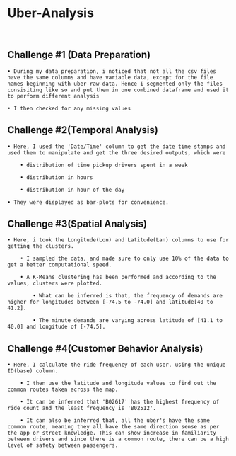 # Uber-Analysis
﻿
## Challenge #1 (Data Preparation)

    • During my data preparation, i noticed that not all the csv files have the same columns and have variable data, except for the file names beginning with uber-raw-data. Hence i segmented only the files consisiting like so and put them in one combined dataframe and used it to perform different analysis

    • I then checked for any missing values

## Challenge #2(Temporal Analysis)

    • Here, I used the 'Date/Time' column to get the date time stamps and used them to manipulate and get the three desired outputs, which were

        • distribution of time pickup drivers spent in a week

        • distribution in hours
    
        • distribution in hour of the day
    
    • They were displayed as bar-plots for convenience.

## Challenge #3(Spatial Analysis)

    • Here, i took the Longitude(Lon) and Latitude(Lan) columns to use for getting the clusters.

        • I sampled the data, and made sure to only use 10% of the data to get a better computational speed.
    
        • A K-Means clustering has been performed and according to the values, clusters were plotted.
    
            • What can be inferred is that, the frequency of demands are higher for longitudes between [-74.5 to -74.0] and latitude[40 to 41.2].
        
            • The minute demands are varying across latitude of [41.1 to 40.0] and longitude of [-74.5].

## Challenge #4(Customer Behavior Analysis)

    • Here, I calculate the ride frequency of each user, using the unique ID(base) column.

        • I then use the latitude and longitude values to find out the common routes taken across the map.
    
        • It can be inferred that 'B02617' has the highest frequency of ride count and the least frequency is 'B02512'.
    
        • It can also be inferred that, all the uber's have the same common route, meaning they all have the same direction sense as per the app or street knowledge. This can show increase in familiarity between drivers and since there is a common route, there can be a high level of safety between passengers.
